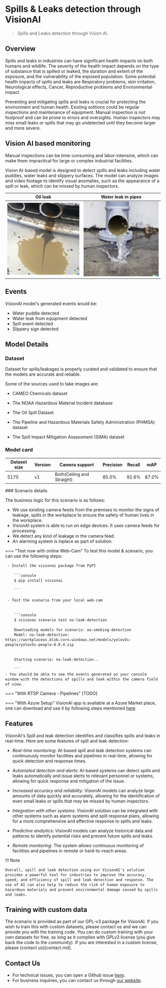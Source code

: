 # Spills & Leaks detection through VisionAI

> Spills and Leaks detection through Vision AI.

## Overview
Spills and leaks in industries can have significant health impacts on both humans and wildlife. The severity of the health impact depends on the type of substance that is spilled or leaked, the duration and extent of the exposure, and the vulnerability of the exposed population. Some potential health impacts of spills and leaks are Respiratory problems, skin irritation, Neurological effects, Cancer, Reproductive problems and Environmental impact.

Preventing and mitigating spills and leaks is crucial for protecting the environment and human health. Existing solitions could be regular inspections and maintenance of equipment. Manual inspection is not foolproof and can be prone to errors and oversights. Human inspectors may miss small leaks or spills that may go undetected until they become larger and more severe.



## Vision AI based monitoring
Manual inspections can be time-consuming and labor-intensive, which can make them impractical for large or complex industrial facilities.


Vision AI-based model is designed to detect spills and leaks including water puddles, water leaks and slippery surfaces. The model can analyze images and video footage to identify visual anomalies, such as the appearance of a spill or leak, which can be missed by human inspectors.

  Oil leak            |  Water leak in pipes
    :-------------------------:|:-------------------------:
    ![oil leak](https://github.com/visionify/visionai-images/raw/main/visionai-images/oil-leakage.png)  |  ![water leak](https://github.com/visionify/visionai-images/raw/main/visionai-images/water-leakage.png)

## Events
  
  VisionAI model's generated events would be:

  - Water puddle detected
  -  Water leak from equipment detected
  - Spill event detected
  -  Slippery sign detected


## Model Details

### Dataset
Dataset for spills/leakages is properly curated and validated to ensure that the models are accurate and reliable. 

Some of the sources used to take images are:

- CAMEO Chemicals dataset
- The NOAA Hazardous Material Incident database
- The Oil Spill Dataset

- The Pipeline and Hazardous Materials Safety Administration (PHMSA) dataset

- The Spill Impact Mitigation Assessment (SIMA) dataset



### Model card

 <div class="table">
    <table class="fl-table">
        <thead>
        <tr><th>Dataset size</th>
            <th>Version</th>
            <th>Camera support</th>
            <th>Precision</th>
            <th>Recall</th>
            <th> mAP  </th>  
        </thead>
        <tbody>
        <tr>
            <td>5170</td>
            <td>v1</td>
            <td>Both(Ceiling and Straight)</td>
            <td>85.0% </td>
            <td>91.6% </td>
            <td>87.0% </td>
        </tr>
        </tbody>
    </table>
</div>
### Scenario details

The business logic for this scenario is as follows: 

- We use existing camera feeds from the premises to monitor the signs of leakage, spills in the workplace to ensure the safety of human lives in the workplace. 
- VisionAI system is able to run on edge devices. It uses camera feeds for processing. 
- We detect any kind of leakage in the camera feed.
- An alarming system is inplace as part of solution.



=== "Test now with online Web-Cam"
     To test this model & scenario, you can use the following steps:

     - Install the visionai package from PyPI
     
        ```console
        $ pip install visionai
        
        ```
     
     - Test the scenario from your local web-cam
     

        ```console
        $ visionai scenario test no-leak-detection

        Downloading models for scenario: no-smoking-detection
        Model: no-leak-detection: https://workplaceos.blob.core.windows.net/models/yolov5s-people/yolov5s-people-0.0.4.zip
        

        Starting scenario: no-leak-detection..

        ```
    - You should be able to see the events generated on your console window with the detections of spills and leak within the camera field of view.

=== "With RTSP Camera - Pipelines"
     [TODO]
 
=== "With Azure Setup"
     VisionAI app is available at a Azure Market place, one can download and use it by following steps mentioned [here](../overview/azure-managed-app.md)



## Features

VisionAI's Spill and leak detection  identifies and classifies spills and leaks in real-time. Here are some features of spill and leak detection:

- *Real-time monitoring*: AI-based spill and leak detection systems can continuously monitor facilities and pipelines in real-time, allowing for quick detection and response times.

- *Automated detection and alerts*: AI-based systems can detect spills and leaks automatically and issue alerts to relevant personnel or systems, allowing for quick response and mitigation of the issue.

- *Increased accuracy and reliability*: VisionAI models can analyze large amounts of data quickly and accurately, allowing for the identification of even small leaks or spills that may be missed by human inspectors.

- *Integration with other systems*: VisionAI solution can be integrated with other systems such as alarm systems and spill response plans, allowing for a more comprehensive and effective response to spills and leaks.

- *Predictive analytics*: VisionAI models  can analyze historical data and patterns to identify potential risks and prevent future spills and leaks.

- *Remote monitoring*:  The system allows continuous monitoring of facilities and pipelines in remote or hard-to-reach areas.

!!! Note

    Overall, spill and leak detection using our VisionAI's solution provides a powerful tool for industries to improve the accuracy, speed, and efficiency of spill and leak detection and response. The use of AI can also help to reduce the risk of human exposure to hazardous materials and prevent environmental damage caused by spills and leaks.


## Training with custom data

The scenario is provided as part of our GPL-v3 package for VisionAI. If you wish to train this with custom datasets, please contact us and we can provide you with the training code. You can do custom training with your own datasets for free, as long as it complies with GPLv3 license (you give back the code to the community). If you are interested in a custom license, please (contact us)[contact.md].


## Contact Us

- For technical issues, you can open a Github issue [here](https://github.com/visionify/visionai).
- For business inquiries, you can contact us through [our website](https://visionify.ai/contact).